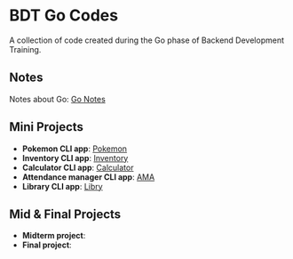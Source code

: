 # BDT Go Codes

A collection of code created during the Go phase of Backend Development Training.

## Notes

Notes about Go: [Go Notes](https://nadiannis-base.gitbook.io/go-notes)

## Mini Projects

- **Pokemon CLI app**: [Pokemon](./pokemon)
- **Inventory CLI app**: [Inventory](./inventory)
- **Calculator CLI app**: [Calculator](./calculator)
- **Attendance manager CLI app**: [AMA](./ama)
- **Library CLI app**: [Libry](https://github.com/nadiannis/libry)

## Mid & Final Projects

- **Midterm project**:
- **Final project**:

